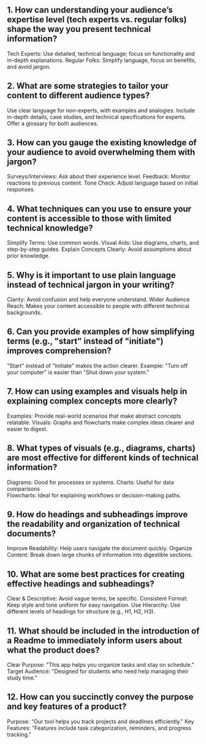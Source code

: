 ## 1. How can understanding your audience’s expertise level (tech experts vs. regular folks) shape the way you present technical information?
Tech Experts: Use detailed, technical language; focus on functionality and in-depth explanations.
Regular Folks: Simplify language, focus on benefits, and avoid jargon.
## 2. What are some strategies to tailor your content to different audience types?
Use clear language for non-experts, with examples and analogies.
Include in-depth details, case studies, and technical specifications for experts.
Offer a glossary for both audiences.
## 3. How can you gauge the existing knowledge of your audience to avoid overwhelming them with jargon?
Surveys/Interviews: Ask about their experience level.
Feedback: Monitor reactions to previous content.
Tone Check: Adjust language based on initial responses.
## 4. What techniques can you use to ensure your content is accessible to those with limited technical knowledge?
Simplify Terms: Use common words.
Visual Aids: Use diagrams, charts, and step-by-step guides.
Explain Concepts Clearly: Avoid assumptions about prior knowledge.
## 5. Why is it important to use plain language instead of technical jargon in your writing?
Clarity: Avoid confusion and help everyone understand.
Wider Audience Reach: Makes your content accessible to people with different technical backgrounds.
## 6. Can you provide examples of how simplifying terms (e.g., "start" instead of "initiate") improves comprehension?
"Start" instead of "Initiate" makes the action clearer.
Example: "Turn off your computer" is easier than "Shut down your system."
## 7. How can using examples and visuals help in explaining complex concepts more clearly?
Examples: Provide real-world scenarios that make abstract concepts relatable.
Visuals: Graphs and flowcharts make complex ideas clearer and easier to digest.
## 8. What types of visuals (e.g., diagrams, charts) are most effective for different kinds of technical information?
Diagrams: Good for processes or systems.
Charts: Useful for data comparisons  
Flowcharts: Ideal for explaining workflows or decision-making paths.
## 9. How do headings and subheadings improve the readability and organization of technical documents?
Improve Readability: Help users navigate the document quickly.
Organize Content: Break down large chunks of information into digestible sections.
## 10. What are some best practices for creating effective headings and subheadings?
Clear & Descriptive: Avoid vague terms; be specific.
Consistent Format: Keep style and tone uniform for easy navigation.
Use Hierarchy: Use different levels of headings for structure (e.g., H1, H2, H3).
## 11. What should be included in the introduction of a Readme to immediately inform users about what the product does?
Clear Purpose: "This app helps you organize tasks and stay on schedule."
Target Audience: "Designed for students who need help managing their study time."
## 12. How can you succinctly convey the purpose and key features of a product?
Purpose: "Our tool helps you track projects and deadlines efficiently."
Key Features: "Features include task categorization, reminders, and progress tracking."

